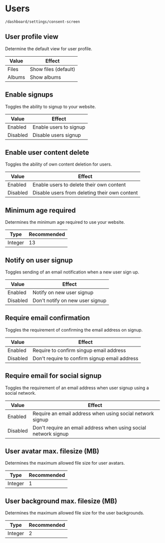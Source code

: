 # Users

`/dashboard/settings/consent-screen`

## User profile view

Determine the default view for user profile.

| Value  | Effect               |
| ------ | -------------------- |
| Files  | Show files (default) |
| Albums | Show albums          |

## Enable signups

Toggles the ability to signup to your website.

| Value    | Effect                 |
| -------- | ---------------------- |
| Enabled  | Enable users to signup |
| Disabled | Disable users signup   |

## Enable user content delete

Toggles the ability of own content deletion for users.

| Value    | Effect                                        |
| -------- | --------------------------------------------- |
| Enabled  | Enable users to delete their own content      |
| Disabled | Disable users from deleting their own content |

## Minimum age required

Determines the minimum age required to use your website.

| Type    | Recommended |
| ------- | ----------- |
| Integer | 13          |

## Notify on user signup

Toggles sending of an email notification when a new user sign up.

| Value    | Effect                          |
| -------- | ------------------------------- |
| Enabled  | Notify on new user signup       |
| Disabled | Don't notify on new user signup |

## Require email confirmation

Toggles the requirement of confirming the email address on signup.

| Value    | Effect                                        |
| -------- | --------------------------------------------- |
| Enabled  | Require to confirm singup email address       |
| Disabled | Don't require to confirm signup email address |

## Require email for social signup

Toggles the requirement of an email address when user signup using a social network.

| Value    | Effect                                                          |
| -------- | --------------------------------------------------------------- |
| Enabled  | Require an email address when using social network signup       |
| Disabled | Don't require an email address when using social network signup |

## User avatar max. filesize (MB)

Determines the maximum allowed file size for user avatars.

| Type    | Recommended |
| ------- | ----------- |
| Integer | 1           |

## User background max. filesize (MB)

Determines the maximum allowed file size for the user backgrounds.

| Type    | Recommended |
| ------- | ----------- |
| Integer | 2           |
